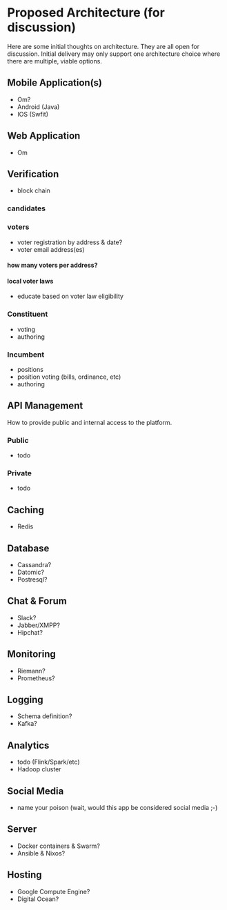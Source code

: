 # Proposed Architecture (for discussion)
Here are some initial thoughts on architecture. They are all open for discussion.
Initial delivery may only support one architecture choice where there are multiple,
 viable options.

## Mobile Application(s)
* Om?
* Android (Java)
* IOS (Swfit)

## Web Application
* Om

## Verification
* block chain
### candidates

### voters
* voter registration by address & date?
* voter email address(es)
#### how many voters per address?
#### local voter laws
* educate based on voter law eligibility

### Constituent
* voting
* authoring

### Incumbent
* positions
* position voting (bills, ordinance, etc)
* authoring

## API Management
How to provide public and internal access to the platform.

### Public
* todo

### Private
* todo

## Caching
* Redis

## Database
* Cassandra?
* Datomic?
* Postresql?

## Chat & Forum
* Slack?
* Jabber/XMPP?
* Hipchat?

## Monitoring
* Riemann?
* Prometheus?

## Logging
* Schema definition?
* Kafka?

## Analytics
* todo (Flink/Spark/etc)
* Hadoop cluster

## Social Media
* name your poison (wait, would this app be considered social media ;-)

## Server
* Docker containers & Swarm?
* Ansible & Nixos?

## Hosting
* Google Compute Engine?
* Digital Ocean?